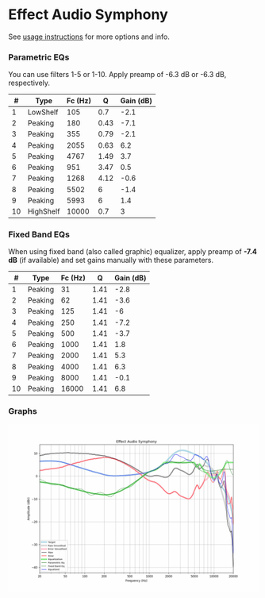 # Effect Audio Symphony
See [usage instructions](https://github.com/jaakkopasanen/AutoEq#usage) for more options and info.

### Parametric EQs
You can use filters 1-5 or 1-10. Apply preamp of -6.3 dB or -6.3 dB, respectively.

|   # | Type      |   Fc (Hz) |    Q |   Gain (dB) |
|-----|-----------|-----------|------|-------------|
|   1 | LowShelf  |       105 | 0.7  |        -2.1 |
|   2 | Peaking   |       180 | 0.43 |        -7.1 |
|   3 | Peaking   |       355 | 0.79 |        -2.1 |
|   4 | Peaking   |      2055 | 0.63 |         6.2 |
|   5 | Peaking   |      4767 | 1.49 |         3.7 |
|   6 | Peaking   |       951 | 3.47 |         0.5 |
|   7 | Peaking   |      1268 | 4.12 |        -0.6 |
|   8 | Peaking   |      5502 | 6    |        -1.4 |
|   9 | Peaking   |      5993 | 6    |         1.4 |
|  10 | HighShelf |     10000 | 0.7  |         3   |

### Fixed Band EQs
When using fixed band (also called graphic) equalizer, apply preamp of **-7.4 dB** (if available) and set gains manually with these parameters.

|   # | Type    |   Fc (Hz) |    Q |   Gain (dB) |
|-----|---------|-----------|------|-------------|
|   1 | Peaking |        31 | 1.41 |        -2.8 |
|   2 | Peaking |        62 | 1.41 |        -3.6 |
|   3 | Peaking |       125 | 1.41 |        -6   |
|   4 | Peaking |       250 | 1.41 |        -7.2 |
|   5 | Peaking |       500 | 1.41 |        -3.7 |
|   6 | Peaking |      1000 | 1.41 |         1.8 |
|   7 | Peaking |      2000 | 1.41 |         5.3 |
|   8 | Peaking |      4000 | 1.41 |         6.3 |
|   9 | Peaking |      8000 | 1.41 |        -0.1 |
|  10 | Peaking |     16000 | 1.41 |         6.8 |

### Graphs
![](./Effect%20Audio%20Symphony.png)
